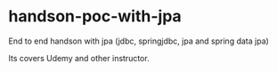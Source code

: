 # handson-poc-with-jpa
End to end handson with jpa (jdbc, springjdbc, jpa and spring data jpa)

Its covers Udemy and other instructor.

